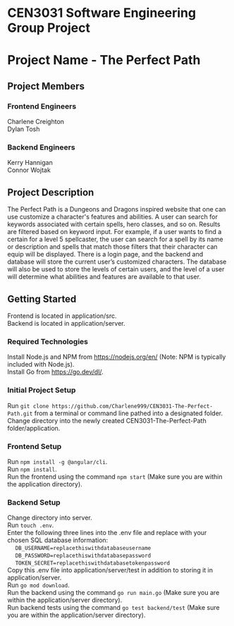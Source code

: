 # CEN3031 Software Engineering Group Project

# Project Name - The Perfect Path

## Project Members
### Frontend Engineers            
Charlene Creighton                   
Dylan Tosh             

### Backend Engineers            
Kerry Hannigan             
Connor Wojtak         

## Project Description
The Perfect Path is a Dungeons and Dragons inspired website that one can use customize a character's features and abilities. A user can search for keywords associated with certain spells, hero classes, and so on. Results are filtered based on keyword input. For example, if a user wants to find a certain for a level 5 spellcaster, the user can search for a spell by its name or description and spells that match those filters that their character can equip will be displayed. There is a login page, and the backend and database will store the current user’s customized characters. The database will also be used to store the levels of certain users, and the level of a user will determine what abilities and features are available to that user.

## Getting Started
Frontend is located in application/src.            
Backend is located in application/server.            

### Required Technologies            
Install Node.js and NPM from https://nodejs.org/en/ (Note: NPM is typically included with Node.js).            
Install Go from https://go.dev/dl/.            

### Initial Project Setup            
Run `git clone https://github.com/Charlene999/CEN3031-The-Perfect-Path.git` from a terminal or command line pathed into a designated folder.            
Change directory into the newly created CEN3031-The-Perfect-Path folder/application.             

### Frontend Setup                    
Run `npm install -g @angular/cli`.                
Run `npm install`.                             
Run the frontend using the command `npm start` (Make sure you are within the application directory).            
            
### Backend Setup            
Change directory into server.            
Run `touch .env`.            
Enter the following three lines into the .env file and replace with your chosen SQL database information:            
&emsp;   `DB_USERNAME=replacethiswithdatabaseusername`            
&emsp;   `DB_PASSWORD=replacethiswithdatabasepassword`            
&emsp;   `TOKEN_SECRET=replacethiswithdatabasetokenpassword`            
Copy this .env file into application/server/test in addition to storing it in application/server.          
Run `go mod download`.           
Run the backend using the command `go run main.go` (Make sure you are within the application/server directory).            
Run backend tests using the command `go test backend/test` (Make sure you are within the application/server directory).
